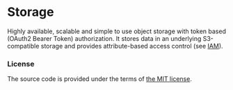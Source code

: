 # Storage

Highly available, scalable and simple to use object storage
with token based (OAuth2 Bearer Token) authorization.
It stores data in an underlying S3-compatible storage and
provides attribute-based access control (see [IAM][iam]).



### License

The source code is provided under the terms of [the MIT license][license].

[iam]:https://github.com/netology-group/iam
[license]:http://www.opensource.org/licenses/MIT
